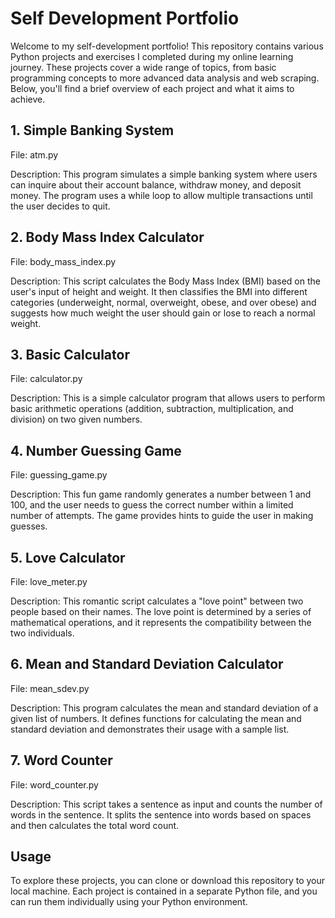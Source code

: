 # Self Development Portfolio

Welcome to my self-development portfolio! This repository contains various Python projects and exercises I completed during my online learning journey. These projects cover a wide range of topics, from basic programming concepts to more advanced data analysis and web scraping. Below, you'll find a brief overview of each project and what it aims to achieve.

## 1. Simple Banking System

File: atm.py

Description: This program simulates a simple banking system where users can inquire about their account balance, withdraw money, and deposit money. The program uses a while loop to allow multiple transactions until the user decides to quit.

## 2. Body Mass Index Calculator

File: body_mass_index.py

Description: This script calculates the Body Mass Index (BMI) based on the user's input of height and weight. It then classifies the BMI into different categories (underweight, normal, overweight, obese, and over obese) and suggests how much weight the user should gain or lose to reach a normal weight.

## 3. Basic Calculator

File: calculator.py

Description: This is a simple calculator program that allows users to perform basic arithmetic operations (addition, subtraction, multiplication, and division) on two given numbers.

## 4. Number Guessing Game

File: guessing_game.py

Description: This fun game randomly generates a number between 1 and 100, and the user needs to guess the correct number within a limited number of attempts. The game provides hints to guide the user in making guesses.

## 5. Love Calculator

File: love_meter.py

Description: This romantic script calculates a "love point" between two people based on their names. The love point is determined by a series of mathematical operations, and it represents the compatibility between the two individuals.

## 6. Mean and Standard Deviation Calculator

File: mean_sdev.py

Description: This program calculates the mean and standard deviation of a given list of numbers. It defines functions for calculating the mean and standard deviation and demonstrates their usage with a sample list.

## 7. Word Counter

File: word_counter.py

Description: This script takes a sentence as input and counts the number of words in the sentence. It splits the sentence into words based on spaces and then calculates the total word count.

## Usage

To explore these projects, you can clone or download this repository to your local machine. Each project is contained in a separate Python file, and you can run them individually using your Python environment.
